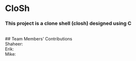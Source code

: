 # CloSh
### This project is a clone shell (closh) designed using C
<br/>
## Team Members' Contributions
<br/>
Shaheer:
<br/>
Erik:
<br/>
Mike:
